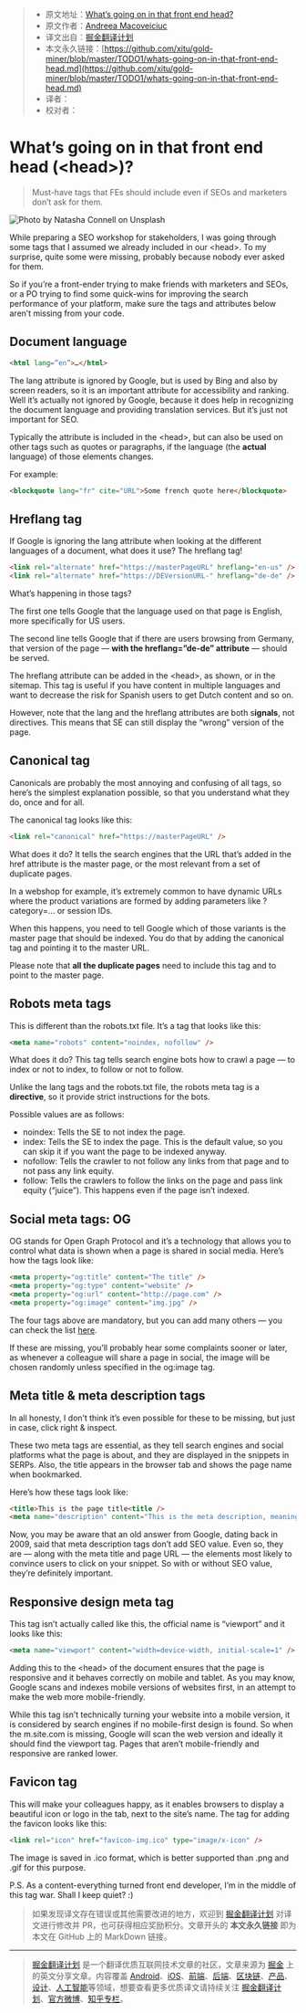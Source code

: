 > * 原文地址：[What’s going on in that front end head?](https://medium.com/front-end-weekly/whats-going-on-in-that-front-end-head-dd443f3fb7d5)
> * 原文作者：[Andreea Macoveiciuc](https://medium.com/@andreea.macoveiciuc)
> * 译文出自：[掘金翻译计划](https://github.com/xitu/gold-miner)
> * 本文永久链接：[https://github.com/xitu/gold-miner/blob/master/TODO1/whats-going-on-in-that-front-end-head.md](https://github.com/xitu/gold-miner/blob/master/TODO1/whats-going-on-in-that-front-end-head.md)
> * 译者：
> * 校对者：

# What’s going on in that front end head (\<head\>)?

> Must-have tags that FEs should include even if SEOs and marketers don’t ask for them.

![Photo by [Natasha Connell](https://unsplash.com/@natcon773?utm_source=unsplash&utm_medium=referral&utm_content=creditCopyText) on [Unsplash](https://unsplash.com/?utm_source=unsplash&utm_medium=referral&utm_content=creditCopyText)](https://cdn-images-1.medium.com/max/8064/1*lgPqPdewofN-QeUyeocZ8w.jpeg)

While preparing a SEO workshop for stakeholders, I was going through some tags that I assumed we already included in our \<head>. To my surprise, quite some were missing, probably because nobody ever asked for them.

So if you’re a front-ender trying to make friends with marketers and SEOs, or a PO trying to find some quick-wins for improving the search performance of your platform, make sure the tags and attributes below aren’t missing from your code.

## Document language

```html
<html lang=”en”>…</html>
```

The lang attribute is ignored by Google, but is used by Bing and also by screen readers, so it is an important attribute for accessibility and ranking. Well it’s actually not ignored by Google, because it does help in recognizing the document language and providing translation services. But it’s just not important for SEO.

Typically the attribute is included in the \<head>, but can also be used on other tags such as quotes or paragraphs, if the language (the **actual** language) of those elements changes.

For example:

```html
<blockquote lang="fr" cite="URL">Some french quote here</blockquote>
```

## Hreflang tag

If Google is ignoring the lang attribute when looking at the different languages of a document, what does it use? The hreflang tag!

```html
<link rel="alternate" href="https://masterPageURL" hreflang="en-us" />
<link rel="alternate" href="https://DEVersionURL-" hreflang="de-de" />
```

What’s happening in those tags?

The first one tells Google that the language used on that page is English, more specifically for US users.

The second line tells Google that if there are users browsing from Germany, that version of the page — **with the hreflang=”de-de” attribute** — should be served.

The hreflang attribute can be added in the \<head>, as shown, or in the sitemap. This tag is useful if you have content in multiple languages and want to decrease the risk for Spanish users to get Dutch content and so on.

However, note that the lang and the hreflang attributes are both s**ignals**, not directives. This means that SE can still display the “wrong” version of the page.

## Canonical tag

Canonicals are probably the most annoying and confusing of all tags, so here’s the simplest explanation possible, so that you understand what they do, once and for all.

The canonical tag looks like this:

```html
<link rel="canonical" href="https://masterPageURL" />
```

What does it do? It tells the search engines that the URL that’s added in the href attribute is the master page, or the most relevant from a set of duplicate pages.

In a webshop for example, it’s extremely common to have dynamic URLs where the product variations are formed by adding parameters like ?category=… or session IDs.

When this happens, you need to tell Google which of those variants is the master page that should be indexed. You do that by adding the canonical tag and pointing it to the master URL.

Please note that **all the duplicate pages** need to include this tag and to point to the master page.

## Robots meta tags

This is different than the robots.txt file. It’s a tag that looks like this:

```html
<meta name="robots" content="noindex, nofollow" />
```

What does it do? This tag tells search engine bots how to crawl a page — to index or not to index, to follow or not to follow.

Unlike the lang tags and the robots.txt file, the robots meta tag is a **directive**, so it provide strict instructions for the bots.

Possible values are as follows:

* noindex: Tells the SE to not index the page.
* index: Tells the SE to index the page. This is the default value, so you can skip it if you want the page to be indexed anyway.
* nofollow: Tells the crawler to not follow any links from that page and to not pass any link equity.
* follow: Tells the crawlers to follow the links on the page and pass link equity (“juice”). This happens even if the page isn’t indexed.

## Social meta tags: OG

OG stands for Open Graph Protocol and it’s a technology that allows you to control what data is shown when a page is shared in social media. Here’s how the tags look like:

```html
<meta property="og:title" content="The title" />
<meta property="og:type" content="website" />
<meta property="og:url" content="http://page.com" />
<meta property="og:image" content="img.jpg" />
```

The four tags above are mandatory, but you can add many others — you can check the list [here](https://ogp.me/).

If these are missing, you’ll probably hear some complaints sooner or later, as whenever a colleague will share a page in social, the image will be chosen randomly unless specified in the og:image tag.

## Meta title & meta description tags

In all honesty, I don’t think it’s even possible for these to be missing, but just in case, click right & inspect.

These two meta tags are essential, as they tell search engines and social platforms what the page is about, and they are displayed in the snippets in SERPs. Also, the title appears in the browser tab and shows the page name when bookmarked.

Here’s how these tags look like:

```html
<title>This is the page title<title />
<meta name="description" content="This is the meta description, meaning the text that's displayed in SERP snippets." />
```

Now, you may be aware that an old answer from Google, dating back in 2009, said that meta description tags don’t add SEO value. Even so, they are — along with the meta title and page URL — the elements most likely to convince users to click on your snippet. So with or without SEO value, they’re definitely important.

## Responsive design meta tag

This tag isn’t actually called like this, the official name is “viewport” and it looks like this:

```html
<meta name="viewport" content="width=device-width, initial-scale=1" />
```

Adding this to the \<head> of the document ensures that the page is responsive and it behaves correctly on mobile and tablet. As you may know, Google scans and indexes mobile versions of websites first, in an attempt to make the web more mobile-friendly.

While this tag isn’t technically turning your website into a mobile version, it is considered by search engines if no mobile-first design is found. So when the m.site.com is missing, Google will scan the web version and ideally it should find the viewport tag. Pages that aren’t mobile-friendly and responsive are ranked lower.

## Favicon tag

This will make your colleagues happy, as it enables browsers to display a beautiful icon or logo in the tab, next to the site’s name. The tag for adding the favicon looks like this:

```html
<link rel="icon" href="favicon-img.ico" type="image/x-icon" />
```

The image is saved in .ico format, which is better supported than .png and .gif for this purpose.

P.S. As a content-everything turned front end developer, I’m in the middle of this tag war. Shall I keep quiet? :)

> 如果发现译文存在错误或其他需要改进的地方，欢迎到 [掘金翻译计划](https://github.com/xitu/gold-miner) 对译文进行修改并 PR，也可获得相应奖励积分。文章开头的 **本文永久链接** 即为本文在 GitHub 上的 MarkDown 链接。

---

> [掘金翻译计划](https://github.com/xitu/gold-miner) 是一个翻译优质互联网技术文章的社区，文章来源为 [掘金](https://juejin.im) 上的英文分享文章。内容覆盖 [Android](https://github.com/xitu/gold-miner#android)、[iOS](https://github.com/xitu/gold-miner#ios)、[前端](https://github.com/xitu/gold-miner#前端)、[后端](https://github.com/xitu/gold-miner#后端)、[区块链](https://github.com/xitu/gold-miner#区块链)、[产品](https://github.com/xitu/gold-miner#产品)、[设计](https://github.com/xitu/gold-miner#设计)、[人工智能](https://github.com/xitu/gold-miner#人工智能)等领域，想要查看更多优质译文请持续关注 [掘金翻译计划](https://github.com/xitu/gold-miner)、[官方微博](http://weibo.com/juejinfanyi)、[知乎专栏](https://zhuanlan.zhihu.com/juejinfanyi)。
